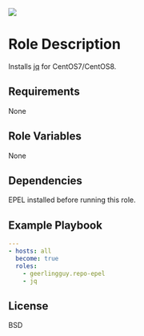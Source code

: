 [![](https://github.com/ansible-roles-matsumura/jq/workflows/build/badge.svg)](https://github.com/ansible-roles-matsumura/jq/actions?query=workflow%3Abuild)

Role Description
=========

Installs [jq](https://stedolan.github.io/jq/) for CentOS7/CentOS8.

Requirements
------------

None

Role Variables
--------------

None

Dependencies
------------

EPEL installed before running this role.

Example Playbook
----------------

```YAML
---
- hosts: all
  become: true
  roles:
    - geerlingguy.repo-epel
    - jq
```

License
-------

BSD
